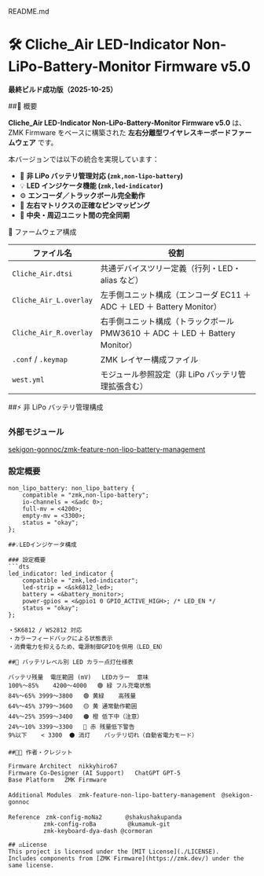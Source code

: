 README.md

# 🛠️ Cliche_Air LED-Indicator Non-LiPo-Battery-Monitor Firmware v5.0

**最終ビルド成功版（2025-10-25）**

##🚀 概要

**Cliche_Air LED-Indicator Non-LiPo-Battery-Monitor Firmware v5.0** は、
ZMK Firmware をベースに構築された **左右分離型ワイヤレスキーボードファームウェア** です。

本バージョンでは以下の統合を実現しています：

- 🔋 **非 LiPo バッテリ管理対応 (`zmk,non-lipo-battery`)**
- 💡 **LED インジケータ機能 (`zmk,led-indicator`)**
- ⚙️ **エンコーダ／トラックボール完全動作**
- 🧩 **左右マトリクスの正確なピンマッピング**
- 🧠 **中央・周辺ユニット間の完全同期**

🧱 ファームウェア構成

| ファイル名             | 役割                                                                          |
| ---------------------- | ----------------------------------------------------------------------------- |
| `Cliche_Air.dtsi`      | 共通デバイスツリー定義（行列・LED・alias など）                               |
| `Cliche_Air_L.overlay` | 左手側ユニット構成（エンコーダ EC11 ＋ ADC ＋ LED ＋ Battery Monitor）        |
| `Cliche_Air_R.overlay` | 右手側ユニット構成（トラックボール PMW3610 ＋ ADC ＋ LED ＋ Battery Monitor） |
| `.conf` / `.keymap`    | ZMK レイヤー構成ファイル                                                      |
| `west.yml`             | モジュール参照設定（非 LiPo バッテリ管理拡張含む）                            |

##⚡ 非 LiPo バッテリ管理構成

### 外部モジュール

[sekigon-gonnoc/zmk-feature-non-lipo-battery-management](https://github.com/sekigon-gonnoc/zmk-feature-non-lipo-battery-management)

### 設定概要

````dts
non_lipo_battery: non_lipo_battery {
    compatible = "zmk,non-lipo-battery";
    io-channels = <&adc 0>;
    full-mv = <4200>;
    empty-mv = <3300>;
    status = "okay";
};

##💡LEDインジケータ構成

### 設定概要
```dts
led_indicator: led_indicator {
    compatible = "zmk,led-indicator";
    led-strip = <&sk6812_led>;
    battery = <&battery_monitor>;
    power-gpios = <&gpio1 0 GPIO_ACTIVE_HIGH>; /* LED_EN */
    status = "okay";
};

・SK6812 / WS2812 対応
・カラーフィードバックによる状態表示
・消費電力を抑えるため、電源制御GPIOを併用（LED_EN）

##🌈 バッテリレベル別 LED カラー点灯仕様表

バッテリ残量	電圧範囲 (mV)	LEDカラー	意味
100%～85%	4200〜4000	🟢 緑	フル充電状態
84%～65%	3999〜3800	🟢 黄緑	高残量
64%～45%	3799〜3600	🟡 黄	通常動作範囲
44%～25%	3599〜3400	🟠 橙	低下中（注意）
24%～10%	3399〜3300	🔴 赤	残量低下警告
9%以下	< 3300	⚫ 消灯	バッテリ切れ（自動省電力モード）

##👨‍💻 作者・クレジット

Firmware Architect	nikkyhiro67
Firmware Co-Designer (AI Support)	ChatGPT GPT-5
Base Platform	ZMK Firmware

Additional Modules	zmk-feature-non-lipo-battery-management　@sekigon-gonnoc

Reference　zmk-config-moNa2　     @shakushakupanda
		  zmk-config-roBa	      @kumamuk-git
 		  zmk-keyboard-dya-dash @cormoran

## ⚖License
This project is licensed under the [MIT License](./LICENSE).
Includes components from [ZMK Firmware](https://zmk.dev/) under the same license.
````
